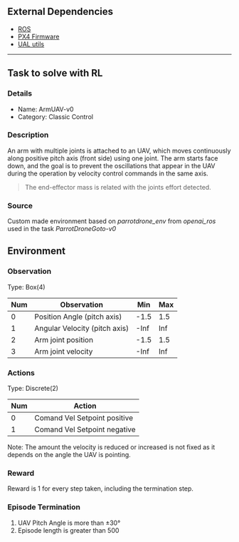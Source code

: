 ## External Dependencies
- [ROS](https://www.ros.org/)
- [PX4 Firmware](https://pages.github.com/)
- [UAL utils](https://github.com/grvcTeam/grvc-utils)

-----------------------------
## Task to solve with RL
### Details
* Name: ArmUAV-v0  
* Category: Classic Control

### Description
An arm with multiple joints is attached to an UAV, which moves continuously along positive pitch axis (front side) using one joint. The arm starts face down, and the goal is to prevent the oscillations that appear in the UAV during the operation by velocity control commands in the same axis. 

> The end-effector mass is related with the joints effort detected.

### Source
Custom made environment based on _parrotdrone_env_ from _openai_ros_ used in the task _ParrotDroneGoto-v0_


## Environment

### Observation
Type: Box(4)

Num | Observation | Min | Max
---|---|---|---
0 | Position Angle (pitch axis)  | -1.5 | 1.5
1 | Angular Velocity (pitch axis) | -Inf | Inf
2 | Arm joint position | -1.5 | 1.5
3 | Arm joint velocity | -Inf | Inf

### Actions
Type: Discrete(2)

Num | Action
--- | ---
0 | Comand Vel Setpoint positive
1 | Comand Vel Setpoint negative

Note: The amount the velocity is reduced or increased is not fixed as it depends on the angle the UAV is pointing.

### Reward
Reward is 1 for every step taken, including the termination step.

### Episode Termination
1. UAV Pitch Angle is more than ±30°
2. Episode length is greater than 500
